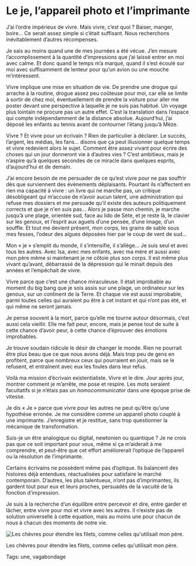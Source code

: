 # Le je, l’appareil photo et l’imprimante

J’ai l’ordre impérieux de vivre. Mais vivre, c’est quoi ? Baiser, manger, boire… Ce serait assez simple si c’était suffisant. Nous recherchons inévitablement d’autres récompenses.

Je sais au moins quand une de mes journées a été vécue. J’en mesure l’accomplissement à la quantité d’impressions que j’ai laissé entrer en moi avec calme. Et donc quand le temps m’a marqué, quand il s’est écoulé sur moi avec suffisamment de lenteur pour qu’un avion ou une mouche m’intéressent.

Vivre implique une mise en situation de vie. De prendre une drogue qui arrache à la routine, drogue assez peu coûteuse pour moi, car elle se limite à sortir de chez moi, éventuellement de prendre la voiture pour aller me poster devant une perspective à laquelle je ne suis pas habitué. Un voyage plus lointain ne procure pas un autre effet. C’est la translation dans l’espace qui compte indépendamment de la distance absolue. Aujourd’hui, j’ai déposé les enfants au tennis avant de contourner l’étang jusqu’à Mèze.

Vivre ? Et vivre pour un écrivain ? Rien de particulier à déclarer. Le succès, l’argent, les médias, les fans… disons que ça peut illusionner quelque temps et vivre redevient alors le sujet. Comment être assez vivant pour écrire des choses qui un jour donneront vie à d’autres vies ? C’est ambitieux, mais je n’aspire qu’à quelques secondes de ce miracle dans quelques esprits, d’aujourd’hui et de demain.

J’ai encore besoin de me persuader de ce qu’est vivre pour ne pas souffrir dès que surviennent des évènements déplaisants. Pourtant ils n’affectent en rien ma capacité à vivre : un livre qui ne marche pas, un critique désobligeant qui m’accuse de n’avoir aucun talent, une administration qui refuse mes dossiers et me persuade qu’il existe des auteurs politiquement corrects et que je n'en suis pas… Alors je passe mon chemin, je marche jusqu’à une plage, orientée sud, face au lido de Sète, et je reste là, le clavier sur les genoux, et l’esprit aux aguets d’une pensée, d’une image, d’un souffle. Et tout me devient présent, mon corps, les grains de sable sous mes fesses, l’odeur des algues déposées hier par le coup de vent de sud…

Mon « je » s’emplit du monde, il s’intensifie, il s’allège… Je suis seul et avec tous les autres. Avec Isa, avec mes enfants, avec ma mère et aussi avec mon père même si maintenant je ne côtoie plus son corps. Il est même plus vivant qu’avant, débarrassé de la dépression qui le minait depuis des années et l’empêchait de vivre.

Vivre parce que c’est une chance miraculeuse. Il était improbable au moment du big bang que je sois assis sur une plage, un ordinateur sur les genoux, sur un continent de la Terre. Et chaque vie est aussi improbable, parmi toutes celles qui auraient pu être à cet instant et qui n’ont pas été, et qui même ne seront jamais.

Je pense souvent à la mort, parce qu’elle me tourne autour désormais, c’est aussi cela vieillir. Elle me fait peur, encore, mais je pense tout de suite à cette chance d’avoir peur, à cette chance d’éprouver des émotions improbables.

Je trouve soudain ridicule le désir de changer le monde. Rien ne pourrait être plus beau que ce que nous avons déjà. Mais trop peu de gens en profitent, parce que nombreux ceux qui pourraient en jouir, mais se le refusent, et entraînent avec eux les foules dans leur refus.

Voilà ma mission d’écrivain existentialiste. Vivre et le dire. Jour après jour, montrer comment je m’arrête, me pose et respire. Les mots seraient facultatifs si je n’étais pas un *homocommunicator* dans une époque prise de vitesse.

Je dis « Je » parce que vivre pour les autres ne peut qu’être qu’une hypothèse erronée. Je me considère comme un appareil photo couplé à une imprimante. J’enregistre et je restitue, sans trop questionner la mécanique de transformation.

Suis-je un être analogique ou digital, newtonien ou quantique ? Je ne crois pas que ce soit important pour vous, même si ça m’aiderait à me comprendre, et peut-être que cet effort améliorerait l’optique de l’appareil ou la résolution de l’imprimante.

Certains écrivains ne possèdent même pas d’optique. Ils balancent des histoires déjà entendues, réactualisées pour satisfaire le marché contemporain. D’autres, les plus talentueux, n’ont pas d’imprimantes, ils gardent tout pour eux et leurs proches, persuadés de la vacuité de la fonction d’impression.

Je suis à la recherche d’un équilibre entre percevoir et dire, entre garder et lâcher, entre vivre pour moi et vivre avec les autres. Il n’existe pas de solution universelle à cette équation, mais au moins une pour chacun de nous à chacun des moments de notre vie.

![Les chèvres pour étendre les filets, comme celles qu'utilisait mon père.](http://blog.tcrouzet.comhttps://tcrouzet.com/images_tc/2014/11/chevre.jpg)

Les chèvres pour étendre les filets, comme celles qu'utilisait mon père.



Tags: une, vagabondage
